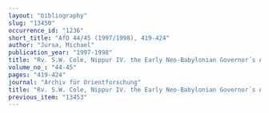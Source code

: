 ```yaml
---
layout: "bibliography"
slug: "13450"
occurrence_id: "1236"
short_title: "AfO 44/45 (1997/1998), 419-424"
author: "Jursa, Michael"
publication_year: "1997-1998"
title: "Rv. S.W. Cole, Nippur IV. the Early Neo-Babylonian Governor´s Archive from Nippur (OIP 114, 1996)"
volume_no_: "44-45"
pages: "419-424"
journal: "Archiv für Orientforschung"
title: "Rv. S.W. Cole, Nippur IV. the Early Neo-Babylonian Governor´s Archive from Nippur (OIP 114, 1996)"
previous_item: "13453"
---
```

